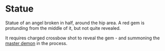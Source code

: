 Statue
======

Statue of an angel broken in half, around the hip area. A red gem is protunding
from the middle of it, but not quite revealed.

It requires charged crossbow shot to reveal the gem - and summoning the 
[master demon](master-demon.md) in the process.